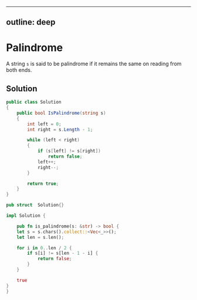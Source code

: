 
---
outline: deep
---

# Palindrome

A string `s` is said to be palindrome if it remains the same on reading from both ends.

## Solution

```C#
public class Solution
{
    public bool IsPalindrome(string s)
    {
        int left = 0;
        int right = s.Length - 1;

        while (left < right)
        {
            if (s[left] != s[right])
                return false;
            left++;
            right--;
        }

        return true;
    }
}
```

```rust
pub struct  Solution{}

impl Solution {

    pub fn is_palindrome(s: &str) -> bool {
    let s = s.chars().collect::<Vec<_>>();
    let len = s.len();

    for i in 0..len / 2 {
        if s[i] != s[len - 1 - i] {
            return false;
        }
    }

    true
}
}
```


